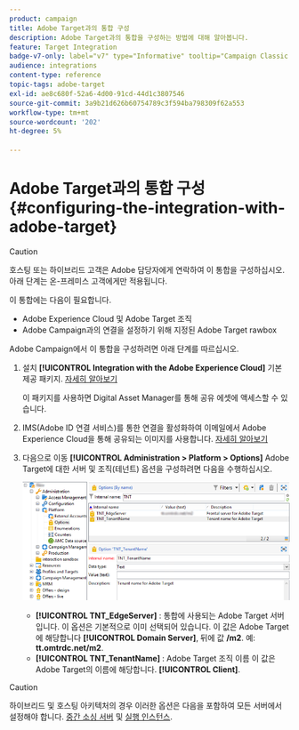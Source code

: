 ```yaml
---
product: campaign
title: Adobe Target과의 통합 구성
description: Adobe Target과의 통합을 구성하는 방법에 대해 알아봅니다.
feature: Target Integration
badge-v7-only: label="v7" type="Informative" tooltip="Campaign Classic v7에만 적용"
audience: integrations
content-type: reference
topic-tags: adobe-target
exl-id: ae8c680f-52a6-4d00-91cd-44d1c3807546
source-git-commit: 3a9b21d626b60754789c3f594ba798309f62a553
workflow-type: tm+mt
source-wordcount: '202'
ht-degree: 5%

---
```


# Adobe Target과의 통합 구성{#configuring-the-integration-with-adobe-target}




>[!CAUTION]
>
> 호스팅 또는 하이브리드 고객은 Adobe 담당자에게 연락하여 이 통합을 구성하십시오. 아래 단계는 온-프레미스 고객에게만 적용됩니다.

이 통합에는 다음이 필요합니다.

* Adobe Experience Cloud 및 Adobe Target 조직
* Adobe Campaign과의 연결을 설정하기 위해 지정된 Adobe Target rawbox

Adobe Campaign에서 이 통합을 구성하려면 아래 단계를 따르십시오.

1. 설치 **[!UICONTROL Integration with the Adobe Experience Cloud]** 기본 제공 패키지. [자세히 알아보기](../../platform/using/working-with-data-packages.md#importing-packages)

   이 패키지를 사용하면 Digital Asset Manager를 통해 공유 에셋에 액세스할 수 있습니다.

1. IMS(Adobe ID 연결 서비스)를 통한 연결을 활성화하여 이메일에서 Adobe Experience Cloud을 통해 공유되는 이미지를 사용합니다. [자세히 알아보기](../../integrations/using/about-adobe-id.md)
1. 다음으로 이동 **[!UICONTROL Administration > Platform > Options]** Adobe Target에 대한 서버 및 조직(테넌트) 옵션을 구성하려면 다음을 수행하십시오.

   ![](assets/tar_options.png)

   * **[!UICONTROL TNT_EdgeServer]** : 통합에 사용되는 Adobe Target 서버입니다. 이 옵션은 기본적으로 이미 선택되어 있습니다. 이 값은 Adobe Target에 해당합니다 **[!UICONTROL Domain Server]**, 뒤에 값 **/m2**. 예: **tt.omtrdc.net/m2**.
   * **[!UICONTROL TNT_TenantName]** : Adobe Target 조직 이름 이 값은 Adobe Target의 이름에 해당합니다. **[!UICONTROL Client]**.


>[!CAUTION]
>
>하이브리드 및 호스팅 아키텍처의 경우 이러한 옵션은 다음을 포함하여 모든 서버에서 설정해야 합니다. [중간 소싱 서버](../../installation/using/mid-sourcing-server.md) 및 [실행 인스턴스](../../message-center/using/configuring-instances.md#execution-instance).